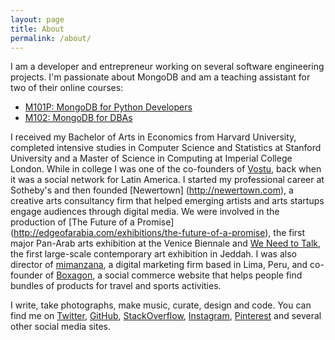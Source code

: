 ```yaml
---
layout: page
title: About
permalink: /about/
---
```


I am a developer and entrepreneur working on several software engineering
projects. I'm passionate about MongoDB and am a teaching assistant for two of
their online courses:

 - [M101P: MongoDB for Python Developers](https://university.mongodb.com/courses/M101P/about)
 - [M102: MongoDB for DBAs](https://university.mongodb.com/courses/M102/about)

I received my Bachelor of Arts in Economics from Harvard University, 
completed intensive studies in Computer Science and Statistics at Stanford 
University and a Master of Science in Computing at Imperial College London. 
While in  college I was one of the co-founders of [Vostu](http://vostu.com), 
back when  it was a social network for Latin America. I started my 
professional career  at Sotheby's and then founded [Newertown]
(http://newertown.com), a creative  arts consultancy firm that helped 
emerging artists and arts startups engage  audiences through digital media. 
We were involved in the production of [The Future of a Promise]
(http://edgeofarabia.com/exhibitions/the-future-of-a-promise),
the first major Pan-Arab arts exhibition at the Venice Biennale and
[We Need to Talk](http://edgeofarabia.com/exhibitions/we-need-to-talk-jeddah),
the first large-scale contemporary art exhibition in Jeddah. I was also
director of [mimanzana](http://mimanzana.com), a digital marketing firm based
in Lima, Peru, and co-founder of [Boxagon](http://boxagon.com), a social
commerce website that helps people find bundles of products for travel
and sports activities.

I write, take photographs, make music, curate, design and code. You can
find me on
[Twitter](http://bit.ly/21mjDiv),
[GitHub](http://bit.ly/1pkjukg),
[StackOverflow](http://bit.ly/1RbgJOn),
[Instagram](http://bit.ly/1RbXgXq),
[Pinterest](https://www.pinterest.com/juancarlosfarah/) and several other social 
media sites.